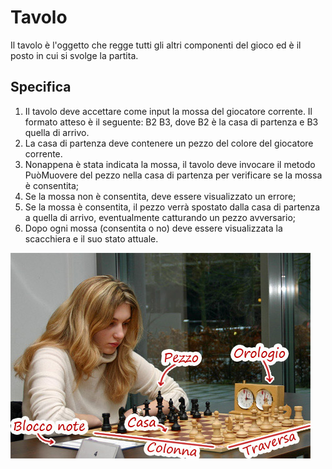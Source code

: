 # Tavolo
Il tavolo è l'oggetto che regge tutti gli altri componenti del gioco ed è il posto in cui si svolge la partita.

## Specifica

1. Il tavolo deve accettare come input la mossa del giocatore corrente. Il formato atteso è il seguente: B2 B3, dove B2 è la casa di partenza e B3 quella di arrivo.
2. La casa di partenza deve contenere un pezzo del colore del giocatore corrente.
3. Nonappena è stata indicata la mossa, il tavolo deve invocare il metodo PuòMuovere del pezzo nella casa di partenza per verificare se la mossa è consentita;
4. Se la mossa non è consentita, deve essere visualizzato un errore;
5. Se la mossa è consentita, il pezzo verrà spostato dalla casa di partenza a quella di arrivo, eventualmente catturando un pezzo avversario;
6. Dopo ogni mossa (consentita o no) deve essere visualizzata la scacchiera e il suo stato attuale. 

![Blocco note](../Immagini/tavolo.jpg)
